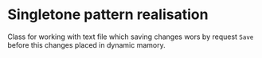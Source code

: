 # Singletone pattern realisation

Class for working with text file which saving changes wors by request `Save` before this changes placed in dynamic mamory.

